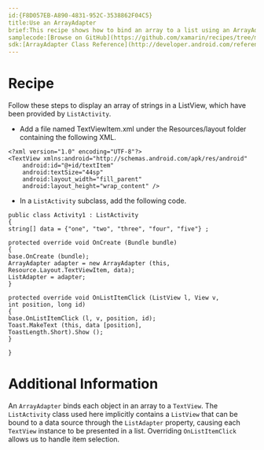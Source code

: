 ```yaml
---
id:{F8D057EB-A890-4831-952C-3538862F04C5}  
title:Use an ArrayAdapter  
brief:This recipe shows how to bind an array to a list using an ArrayAdapter.  
samplecode:[Browse on GitHub](https://github.com/xamarin/recipes/tree/master/android/data/adapters/use_an_arrayadapter)  
sdk:[ArrayAdapter Class Reference](http://developer.android.com/reference/android/widget/ArrayAdapter.html)  
---
```


<a name="Recipe" class="injected"></a>


# Recipe

Follow these steps to display an array of strings in a ListView, which have been provided by `ListActivity`.

-  Add a file named TextViewItem.xml under the Resources/layout folder containing the following XML.


```
<?xml version="1.0" encoding="UTF-8"?>
<TextView xmlns:android="http://schemas.android.com/apk/res/android"
    android:id="@+id/textItem"
    android:textSize="44sp"
    android:layout_width="fill_parent"
    android:layout_height="wrap_content" />
```

-  In a `ListActivity` subclass, add the following code.


```
public class Activity1 : ListActivity
{
string[] data = {"one", "two", "three", "four", "five"} ;

protected override void OnCreate (Bundle bundle)
{
base.OnCreate (bundle);
ArrayAdapter adapter = new ArrayAdapter (this,
Resource.Layout.TextViewItem, data);
ListAdapter = adapter;
}

protected override void OnListItemClick (ListView l, View v,
int position, long id)
{
base.OnListItemClick (l, v, position, id);
Toast.MakeText (this, data [position],
ToastLength.Short).Show ();
}

}
```

 <a name="Additional_Information" class="injected"></a>


# Additional Information

An `ArrayAdapter` binds each object in an array to a `TextView`. The `ListActivity`
class used here implicitly contains a `ListView` that can be bound to a data
source through the `ListAdapter` property, causing each `TextView` instance to be
presented in a list. Overriding `OnListItemClick` allows us to handle item
selection.